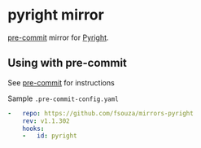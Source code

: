 # pyright mirror

[pre-commit](https://pre-commit.com) mirror for
[Pyright](https://github.com/microsoft/pyright).

## Using with pre-commit

See [pre-commit](https://github.com/pre-commit/pre-commit) for instructions

Sample `.pre-commit-config.yaml`

```yaml
-   repo: https://github.com/fsouza/mirrors-pyright
    rev: v1.1.302
    hooks:
    -   id: pyright
```
